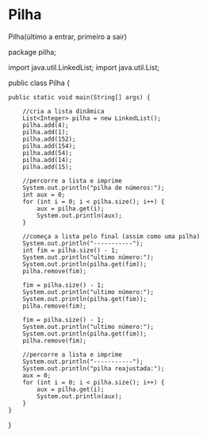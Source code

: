 # Pilha
Pilha(último a entrar, primeiro a sair)

package pilha;

import java.util.LinkedList;
import java.util.List;

public class Pilha {

    public static void main(String[] args) {
    
        //cria a lista dinâmica
        List<Integer> pilha = new LinkedList();
        pilha.add(4);
        pilha.add(1);
        pilha.add(152);
        pilha.add(154);
        pilha.add(54);
        pilha.add(14);
        pilha.add(15);
        
        //percorre a lista e imprime
        System.out.println("pilha de números:");
        int aux = 0;
        for (int i = 0; i < pilha.size(); i++) {
            aux = pilha.get(i);
            System.out.println(aux);
        }
        
        //começa a lista pelo final (assim como uma pilha)
        System.out.println("-----------");
        int fim = pilha.size() - 1;
        System.out.println("ultimo número:");
        System.out.println(pilha.get(fim));
        pilha.remove(fim);
        
        fim = pilha.size() - 1;
        System.out.println("ultimo número:");
        System.out.println(pilha.get(fim));
        pilha.remove(fim);
        
        fim = pilha.size() - 1;
        System.out.println("ultimo número:");
        System.out.println(pilha.get(fim));
        pilha.remove(fim);
        
        //percorre a lista e imprime
        System.out.println("-----------");
        System.out.println("pilha reajustada:");
        aux = 0;
        for (int i = 0; i < pilha.size(); i++) {
            aux = pilha.get(i);
            System.out.println(aux);
        }
    }
}
